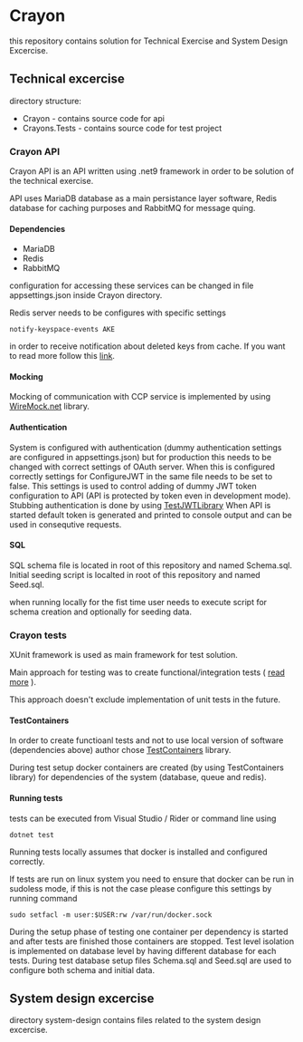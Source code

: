 # Crayon

this repository contains solution for Technical Exercise and System Design Excercise.

## Technical excercise

directory structure:
* Crayon - contains source code for api
* Crayons.Tests - contains source code for test project

### Crayon API

Crayon API is an API written using .net9 framework in order to be solution of the technical exercise.

API uses MariaDB database as a main persistance layer software, Redis database for caching purposes and RabbitMQ for message quing.

#### Dependencies
* MariaDB
* Redis
* RabbitMQ

configuration for accessing these services can be changed in file appsettings.json inside Crayon directory.

Redis server needs to be configures with specific settings
```
notify-keyspace-events AKE
```

in order to receive notification about deleted keys from cache.
If you want to read more follow this [link](https://www.dejandjenic.com/blogs/caching-exploration-in-dotnet.html).

#### Mocking

Mocking of communication with CCP service is implemented by using [WireMock.net](https://github.com/WireMock-Net/WireMock.Net) library.


#### Authentication

System is configured with authentication (dummy authentication settings are configured in appsettings.json) but for production this needs to be changed with correct settings of OAuth server.
When this is configured correctly settings for ConfigureJWT in the same file needs to be set to false.
This settings is used to control adding of dummy JWT token configuration to API (API is protected by token even in development mode).
Stubbing authentication is done by using [TestJWTLibrary](https://www.dejandjenic.com/projects/testjwtlibrary/index.html)
When API is started default token is generated and printed to console output and can be used in consequtive requests.

#### SQL

SQL schema file is located in root of this repository and named Schema.sql.
Initial seeding script is localted in root of this repository and named Seed.sql.

when running locally for the fist time user needs to execute script for schema creation and optionally for seeding data.


### Crayon tests

XUnit framework is used as main framework for test solution.

Main approach for testing was to create functional/integration tests ( [read more](https://learn.microsoft.com/en-us/aspnet/core/test/integration-tests?view=aspnetcore-9.0) ).

This approach doesn't exclude implementation of unit tests in the future.

#### TestContainers

In order to create functioanl tests and not to use local version of software (dependencies above) author chose [TestContainers](https://dotnet.testcontainers.org//) library.

During test setup docker containers are created (by using TestContainers library) for dependencies of the system (database, queue and redis).

#### Running tests
tests can be executed from Visual Studio / Rider or command line using 
```
dotnet test
```

Running tests locally assumes that docker is installed and configured correctly.

If tests are run on linux system you need to ensure that docker can be run in sudoless mode, if this is not the case please configure this settings by running command

```
sudo setfacl -m user:$USER:rw /var/run/docker.sock
```

During the setup phase of testing one container per dependency is started and after tests are finished those containers are stopped.
Test level isolation is implemented on database level by having different database for each tests.
During test database setup files Schema.sql and Seed.sql are used to configure both schema and initial data.

## System design excercise

directory system-design contains files related to the system design excercise.
